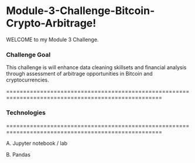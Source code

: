 # Module-3-Challenge-Bitcoin-Crypto-Arbitrage!

WELCOME to my Module 3 Challenge.

### Challenge Goal 
This challenge is will enhance data cleaning skillsets and financial analysis through assessment of arbitrage opportunities in Bitcoin and cryptocurrencies.


====================================================================================================

### Technologies
====================================================================================================
 
A. Jupyter notebook / lab
 
B. Pandas
   
